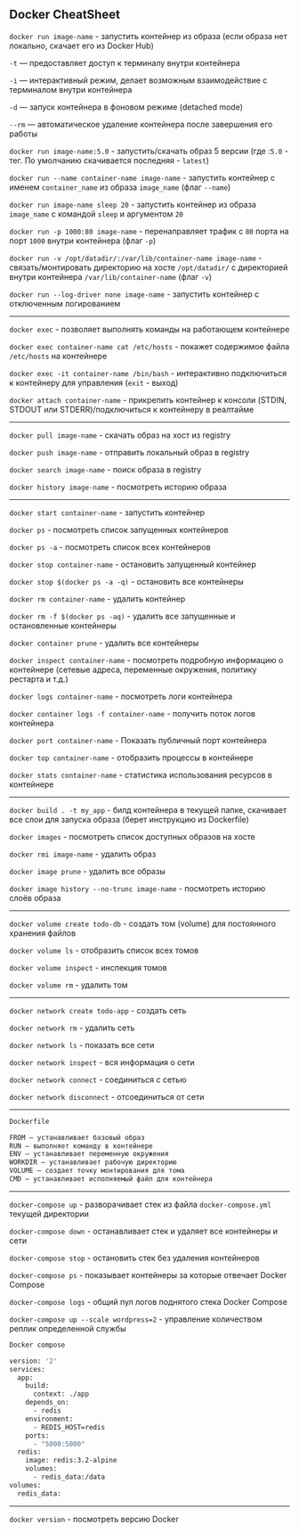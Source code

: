 ## Docker CheatSheet

`docker run image-name` - запустить контейнер из образа (если образа нет локально, скачает его из Docker Hub)

`-t` — предоставляет доступ к терминалу внутри контейнера

`-i` — интерактивный режим, делает возможным взаимодействие с терминалом внутри контейнера

`-d` — запуск контейнера в фоновом режиме (detached mode)

`--rm` — автоматическое удаление контейнера после завершения его работы

`docker run image-name:5.0` - запустить/скачать образ 5 версии (где :`5.0` - тег. По умолчанию скачивается последняя - `latest`)

`docker run --name container-name image-name` - запустить контейнер с именем `container_name` из образа `image_name`  (флаг `--name`)

`docker run image-name sleep 20` - запустить контейнер из образа `image_name` с командой `sleep` и аргументом `20`

`docker run -p 1000:80 image-name` - перенаправляет трафик с `80` порта на порт `1000` внутри контейнера (флаг `-p`)

`docker run -v /opt/datadir/:/var/lib/container-name image-name` - связать/монтировать директорию на хосте `/opt/datadir/` с директорией внутри контейнера `/var/lib/container-name` (флаг `-v`)

`docker run --log-driver none image-name` -  запустить контейнер с отключенным логированием

---

`docker exec` - позволяет выполнять команды на работающем контейнере

`docker exec container-name cat /etc/hosts` - покажет содержимое файла `/etc/hosts` на контейнере

`docker exec -it container-name /bin/bash` - интерактивно подключиться к контейнеру для управления (`exit` - выход)

`docker attach container-name` - прикрепить контейнер к консоли (STDIN, STDOUT или STDERR)/подключиться к контейнеру в реалтайме

---

`docker pull image-name` - скачать образ на хост из registry

`docker push image-name` - отправить локальный образ в registry

`docker search image-name` - поиск образа в registry

`docker history image-name` - посмотреть историю образа

---

`docker start container-name` - запустить контейнер


`docker ps` - посмотреть список запущенных контейнеров

`docker ps -a` - посмотреть список всех контейнеров


`docker stop container-name` - остановить запущенный контейнер

`docker stop $(docker ps -a -q)` - остановить все контейнеры


`docker rm container-name` - удалить контейнер

`docker rm -f $(docker ps -aq)` - удалить все запущенные и остановленные контейнеры

`docker container prune` - удалить все контейнеры


`docker inspect container-name` - посмотреть подробную информацию о контейнере (сетевые адреса, переменные окружения, политику рестарта и т.д.)

`docker logs container-name` - посмотреть логи контейнера

`docker container logs -f container-name` - получить поток логов контейнера

`docker port container-name` - Показать публичный порт контейнера

`docker top container-name` - отобразить процессы в контейнере

`docker stats container-name` - статистика использования ресурсов в контейнере

---

`docker build . -t my_app` - билд контейнера в текущей папке, скачивает все слои для запуска образа (берет инструкцию из Dockerfile)

`docker images` - посмотреть список доступных образов на хосте

`docker rmi image-name` - удалить образ

`docker image prune` - удалить все образы

`docker image history --no-trunc image-name` - посмотреть историю слоёв образа

---

`docker volume create todo-db` - создать том (volume) для постоянного хранения файлов

`docker volume ls` - отобразить список всех томов

`docker volume inspect` - инспекция томов

`docker volume rm` - удалить том

---

`docker network create todo-app` - создать сеть

`docker network rm` - удалить сеть

`docker network ls` - показать все сети

`docker network inspect` - вся информация о сети

`docker network connect` - соединиться с сетью

`docker network disconnect` - отсоединиться от сети

---
```bash
Dockerfile

FROM — устанавливает базовый образ
RUN — выполняет команду в контейнере
ENV — устанавливает переменную окружения
WORKDIR — устанавливает рабочую директорию
VOLUME — создает точку монтирования для тома
CMD — устанавливает исполняемый файл для контейнера
```
---

`docker-compose up` - разворачивает стек из файла `docker-compose.yml` текущей директории

`docker-compose down` - останавливает стек и удаляет все контейнеры и сети

`docker-compose stop` - остановить стек без удаления контейнеров

`docker-compose ps` - показывает контейнеры за которые отвечает Docker Compose

`docker-compose logs` - общий пул логов поднятого стека Docker Compose

`docker-compose up --scale wordpress=2` - управление количеством реплик определенной службы
```bash
Docker compose

version: '2'
services:
  app:
    build:
      context: ./app
    depends_on:
      - redis
    environment:
      - REDIS_HOST=redis
    ports:
      - "5000:5000"
  redis:
    image: redis:3.2-alpine
    volumes:
      - redis_data:/data
volumes:
  redis_data:
```
---

`docker version` - посмотреть версию Docker
